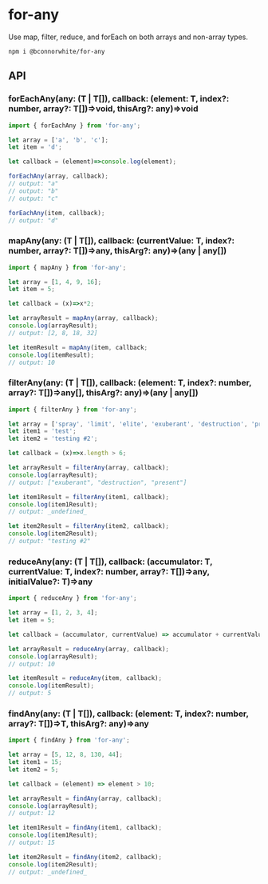 # for-any

Use map, filter, reduce, and forEach on both arrays and non-array types.

```
npm i @bconnorwhite/for-any
```

## API

### forEachAny<T>(any: (T | T[]), callback: (element: T, index?: number, array?: T[])=>void, thisArg?: any)=>void

```js
import { forEachAny } from 'for-any';

let array = ['a', 'b', 'c'];
let item = 'd';

let callback = (element)=>console.log(element);

forEachAny(array, callback);
// output: "a"
// output: "b"
// output: "c"

forEachAny(item, callback);
// output: "d"
```

### mapAny<T>(any: (T | T[]), callback: (currentValue: T, index?: number, array?: T[])=>any, thisArg?: any)=>(any | any[])

```js
import { mapAny } from 'for-any';

let array = [1, 4, 9, 16];
let item = 5;

let callback = (x)=>x*2;

let arrayResult = mapAny(array, callback);
console.log(arrayResult);
// output: [2, 8, 18, 32]

let itemResult = mapAny(item, callback;
console.log(itemResult);
// output: 10
```

### filterAny<T>(any: (T | T[]), callback: (element: T, index?: number, array?: T[])=>any[], thisArg?: any)=>(any | any[])

```js
import { filterAny } from 'for-any';

let array = ['spray', 'limit', 'elite', 'exuberant', 'destruction', 'present'];
let item1 = 'test';
let item2 = 'testing #2';

let callback = (x)=>x.length > 6;

let arrayResult = filterAny(array, callback);
console.log(arrayResult);
// output: ["exuberant", "destruction", "present"]

let item1Result = filterAny(item1, callback);
console.log(item1Result);
// output: _undefined_

let item2Result = filterAny(item2, callback);
console.log(item2Result);
// output: "testing #2"
```

### reduceAny<T>(any: (T | T[]), callback: (accumulator: T, currentValue: T, index?: number, array?: T[])=>any, initialValue?: T)=>any

```js
import { reduceAny } from 'for-any';

let array = [1, 2, 3, 4];
let item = 5;

let callback = (accumulator, currentValue) => accumulator + currentValue;

let arrayResult = reduceAny(array, callback);
console.log(arrayResult);
// output: 10

let itemResult = reduceAny(item, callback);
console.log(itemResult);
// output: 5
```

### findAny<T>(any: (T | T[]), callback: (element: T, index?: number, array?: T[])=>T, thisArg?: any)=>any

```js
import { findAny } from 'for-any';

let array = [5, 12, 8, 130, 44];
let item1 = 15;
let item2 = 5;

let callback = (element) => element > 10;

let arrayResult = findAny(array, callback);
console.log(arrayResult);
// output: 12

let item1Result = findAny(item1, callback);
console.log(item1Result);
// output: 15

let item2Result = findAny(item2, callback);
console.log(item2Result);
// output: _undefined_
```
